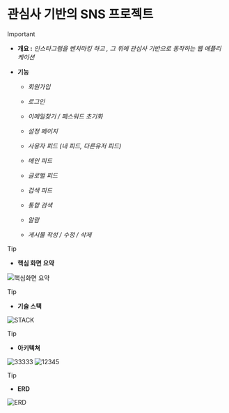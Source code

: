 # 관심사 기반의 SNS 프로젝트

> [!IMPORTANT]
>
> - **개요 :** *인스타그램을 벤치마킹 하고 , 그 위에 관심사 기반으로 동작하는 웹 에플리케이션* 
>
> - **기능**
>
>   - *회원가입* 
>
>   - *로그인*
>
>   - *이메일찾기 / 패스워드 초기화*
>
>   - *설정 페이지*
>
>   - *사용자 피드 (내 피드, 다른유저 피드)*
>
>   - *메인 피드*
>
>   - *글로벌 피드*
>
>   - *검색 피드*
>
>   - *통합 검색* 
>
>   - *알람*
>
>   - *게시물 작성 / 수정 / 삭제*
>
>      






> [!TIP]
>
> - **핵심 화면 요약** 
>
> 
>![핵심화면 요약 ](https://github.com/user-attachments/assets/5642d190-ae05-4548-9510-52fc79bbdf08)







> [!TIP]
>
> - **기술 스택** 
>
> 
>![STACK](https://github.com/user-attachments/assets/56b5d601-2a2e-437e-abdf-56e1c285a328)
   






> [!TIP]
>
> - **아키텍쳐**
>
> ![33333](https://github.com/user-attachments/assets/d45cc423-243d-4bd7-8896-9e58a5a36faf)
> ![12345](https://github.com/user-attachments/assets/db429a06-eab4-413f-9721-fcedea5ac8e7)








> [!TIP]
>
> - **ERD**
>
> 
>![ERD](https://github.com/user-attachments/assets/8191d2ab-1412-49a1-a07d-33acf142b9aa)   

